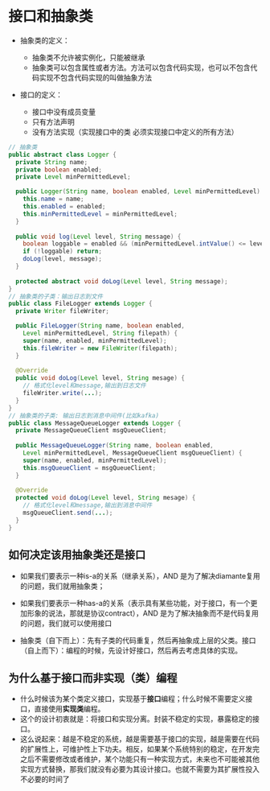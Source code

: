 # 接口和抽象类

- 抽象类的定义：
  - 抽象类不允许被实例化，只能被继承
  - 抽象类可以包含属性或者方法。方法可以包含代码实现，也可以不包含代码实现不包含代码实现的叫做抽象方法

- 接口的定义：
  - 接口中没有成员变量
  - 只有方法声明
  - 没有方法实现（实现接口中的类 必须实现接口中定义的所有方法）

```java
// 抽象类
public abstract class Logger {
  private String name;
  private boolean enabled;
  private Level minPermittedLevel;

  public Logger(String name, boolean enabled, Level minPermittedLevel) {
    this.name = name;
    this.enabled = enabled;
    this.minPermittedLevel = minPermittedLevel;
  }
  
  public void log(Level level, String message) {
    boolean loggable = enabled && (minPermittedLevel.intValue() <= level.intValue());
    if (!loggable) return;
    doLog(level, message);
  }
  
  protected abstract void doLog(Level level, String message);
}
// 抽象类的子类：输出日志到文件
public class FileLogger extends Logger {
  private Writer fileWriter;

  public FileLogger(String name, boolean enabled,
    Level minPermittedLevel, String filepath) {
    super(name, enabled, minPermittedLevel);
    this.fileWriter = new FileWriter(filepath); 
  }
  
  @Override
  public void doLog(Level level, String mesage) {
    // 格式化level和message,输出到日志文件
    fileWriter.write(...);
  }
}
// 抽象类的子类: 输出日志到消息中间件(比如kafka)
public class MessageQueueLogger extends Logger {
  private MessageQueueClient msgQueueClient;
  
  public MessageQueueLogger(String name, boolean enabled,
    Level minPermittedLevel, MessageQueueClient msgQueueClient) {
    super(name, enabled, minPermittedLevel);
    this.msgQueueClient = msgQueueClient;
  }
  
  @Override
  protected void doLog(Level level, String mesage) {
    // 格式化level和message,输出到消息中间件
    msgQueueClient.send(...);
  }
}
```

## 如何决定该用抽象类还是接口

- 如果我们要表示一种is-a的关系（继承关系），AND 是为了解决diamante复用的问题，我们就用抽象类；
- 如果我们要表示一种has-a的关系（表示具有某些功能，对于接口，有一个更加形象的说法，那就是协议contract），AND 是为了解决抽象而不是代码复用的问题，我们就可以使用接口

- 抽象类（自下而上）：先有子类的代码重复，然后再抽象成上层的父类。接口（自上而下）：编程的时候，先设计好接口，然后再去考虑具体的实现。

## 为什么基于接口而非实现（类）编程

- 什么时候该为某个类定义接口，实现基于**接口**编程；什么时候不需要定义接口，直接使用**实现类**编程。
- 这个的设计初衷就是：将接口和实现分离。封装不稳定的实现，暴露稳定的接口。
- 这么说起来：越是不稳定的系统，越是需要基于接口的实现，越是需要在代码的扩展性上，可维护性上下功夫。相反，如果某个系统特别的稳定，在开发完之后不需要修改或者维护，某个功能只有一种实现方式，未来也不可能被其他实现方式替换，那我们就没有必要为其设计接口。也就不需要为其扩展性投入不必要的时间了
